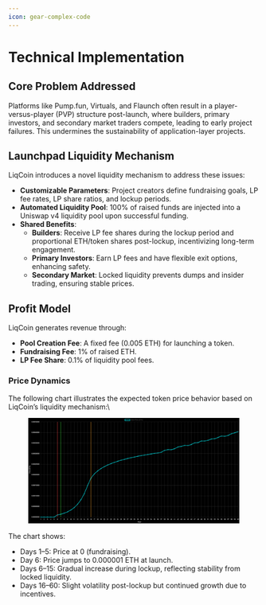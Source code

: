 ```yaml
---
icon: gear-complex-code
---
```


# Technical Implementation

## Core Problem Addressed

Platforms like Pump.fun, Virtuals, and Flaunch often result in a player-versus-player (PVP) structure post-launch, where builders, primary investors, and secondary market traders compete, leading to early project failures. This undermines the sustainability of application-layer projects.

## Launchpad Liquidity Mechanism

LiqCoin introduces a novel liquidity mechanism to address these issues:

* **Customizable Parameters**: Project creators define fundraising goals, LP fee rates, LP share ratios, and lockup periods.
* **Automated Liquidity Pool**: 100% of raised funds are injected into a Uniswap v4 liquidity pool upon successful funding.
* **Shared Benefits**:
  * **Builders**: Receive LP fee shares during the lockup period and proportional ETH/token shares post-lockup, incentivizing long-term engagement.
  * **Primary Investors**: Earn LP fees and have flexible exit options, enhancing safety.
  * **Secondary Market**: Locked liquidity prevents dumps and insider trading, ensuring stable prices.

## Profit Model

LiqCoin generates revenue through:

* **Pool Creation Fee**: A fixed fee (0.005 ETH) for launching a token.
* **Fundraising Fee**: 1% of raised ETH.
* **LP Fee Share**: 0.1% of liquidity pool fees.

### Price Dynamics

The following chart illustrates the expected token price behavior based on LiqCoin’s liquidity mechanism:\


<figure><img src=".gitbook/assets/liqcoin-token-price-chart (2).png" alt=""><figcaption></figcaption></figure>

The chart shows:

* Days 1–5: Price at 0 (fundraising).
* Day 6: Price jumps to 0.000001 ETH at launch.
* Days 6–15: Gradual increase during lockup, reflecting stability from locked liquidity.
* Days 16–60: Slight volatility post-lockup but continued growth due to incentives.
